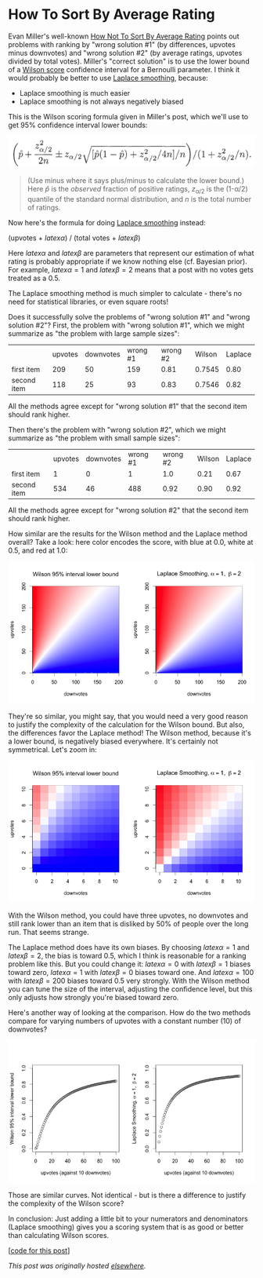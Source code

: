 # How To Sort By Average Rating



Evan Miller's well-known <a href="http://www.evanmiller.org/how-not-to-sort-by-average-rating.html">How Not To Sort By Average Rating</a>&#160;points out problems with ranking by "wrong solution #1" (by&#160;differences, upvotes minus downvotes) and&#160;"wrong solution #2" (by average ratings, upvotes divided by total votes). Miller's "correct solution" is to use the lower bound of a <a href="http://en.wikipedia.org/wiki/Binomial_proportion_confidence_interval#Wilson_score_interval">Wilson score</a> confidence interval for a Bernoulli parameter. I think it would probably be better to use <a href="http://en.wikipedia.org/wiki/Additive_smoothing">Laplace smoothing</a>, because:

<ul>
	<li>Laplace smoothing is much easier</li>
	<li>Laplace smoothing is not always&#160;negatively biased</li>
</ul>
This is the Wilson scoring formula given&#160;in Miller's post, which we'll use to get 95% confidence interval lower bounds:

<a href="rating-equation.png"><img class="aligncenter size-full wp-image-918" src="rating-equation.png" alt="rating equation"></a>
<blockquote>(Use minus where it says plus/minus to calculate the lower bound.) Here <em>p&#770;</em> is the <em>observed</em> fraction of positive ratings, <em>z</em><sub>&#945;/2</sub> is the (1-&#945;/2) quantile of the standard normal distribution, and <em>n</em> is the total number of ratings.</blockquote>
Now here's the formula for doing <a href="http://mathbabe.org/2012/09/20/columbia-data-science-course-week-3-naive-bayes-laplace-smoothing-and-scraping-data-off-the-web/">Laplace smoothing</a> instead:

(upvotes + $latex \alpha$) / (total votes + $latex \beta$)

Here $latex \alpha$ and $latex \beta$ are parameters that represent our estimation of what rating is probably appropriate if we know nothing else (cf. Bayesian prior). For example, $latex \alpha = 1$ and $latex \beta = 2$ means that a post with no votes gets treated as a 0.5.

The Laplace smoothing method is much simpler to calculate - there's no need for statistical libraries, or even square roots!

Does it successfully solve the problems of "wrong solution #1" and "wrong solution #2"? First, the problem with "wrong solution #1", which we might summarize as "the problem with large sample sizes":

<table>
<tbody>
<tr>
<td></td>
<td>upvotes</td>
<td>downvotes</td>
<td>wrong #1</td>
<td>wrong #2</td>
<td>Wilson</td>
<td>Laplace</td>
</tr>
<tr>
<td>first item</td>
<td>209</td>
<td>50</td>
<td>159</td>
<td>0.81</td>
<td>0.7545</td>
<td>0.80</td>
</tr>
<tr>
<td>second item</td>
<td>118</td>
<td>25</td>
<td>93</td>
<td>0.83</td>
<td>0.7546</td>
<td>0.82</td>
</tr>
</tbody>
</table>
All the methods&#160;agree except for "wrong solution #1" that the second item should rank higher.

Then there's the problem with "wrong solution #2", which we might summarize as "the problem with small sample sizes":
<table>
<tbody>
<tr>
<td></td>
<td>upvotes</td>
<td>downvotes</td>
<td>wrong #1</td>
<td>wrong #2</td>
<td>Wilson</td>
<td>Laplace</td>
</tr>
<tr>
<td>first item</td>
<td>1</td>
<td>0</td>
<td>1</td>
<td>1.0</td>
<td>0.21</td>
<td>0.67</td>
</tr>
<tr>
<td>second item</td>
<td>534</td>
<td>46</td>
<td>488</td>
<td>0.92</td>
<td>0.90</td>
<td>0.92</td>
</tr>
</tbody>
</table>
All the methods agree except for "wrong solution #2" that the second item should rank higher.

How similar are the results for the Wilson method and&#160;the Laplace method overall? Take a look: here color encodes the score, with blue at 0.0, white at 0.5, and red at 1.0:

<a href="plot1.png"><img class="aligncenter size-large wp-image-938" src="plot1.png" alt="plot of Wilson and Laplace methods"></a>

They're so similar, you might say, that you would need a very good reason to justify the complexity of the calculation for the Wilson bound. But also, the differences favor the Laplace method! The Wilson method, because it's a lower bound, is negatively biased everywhere. It's certainly not symmetrical. Let's zoom in:

<a href="plot2.png"><img class="aligncenter size-large wp-image-939" src="plot2.png" alt="plot of Wilson and Laplace methods - zoomed"></a>

With the Wilson method, you could have three upvotes, no downvotes and still rank lower than an item that is disliked by 50% of people over the long run. That seems strange.

The Laplace method does have its own biases. By choosing $latex \alpha=1$ and $latex \beta=2$, the bias is toward 0.5, which I think is reasonable for a ranking problem like this. But you could change it: $latex \alpha=0$ with&#160;$latex \beta=1$ biases toward zero,&#160;$latex \alpha=1$ with&#160;$latex \beta=0$ biases toward one. And&#160;$latex \alpha=100$ with $latex \beta=200$ biases toward 0.5 very strongly. With the Wilson method you can tune the size of the interval, adjusting the confidence level, but this only adjusts how strongly you're biased toward zero.

Here's another way of looking at the comparison. How do the two methods compare for varying numbers of upvotes with a constant number (10) of downvotes?

<a href="plot3.png"><img class="aligncenter wp-image-942 size-large" src="plot3.png" alt="Wilson and Laplace methods again"></a>

Those are similar curves. Not identical - but is there a difference to justify the complexity of the Wilson score?

In conclusion: Just adding a little bit to your&#160;numerators and denominators (Laplace smoothing) gives you a scoring system that is as good or better than calculating Wilson scores.

[<a href="https://gist.github.com/ajschumacher/b9645724d9d842810613">code for this post</a>]



*This post was originally hosted [elsewhere](https://planspacedotorg.wordpress.com/2014/08/17/how-to-sort-by-average-rating/).*
